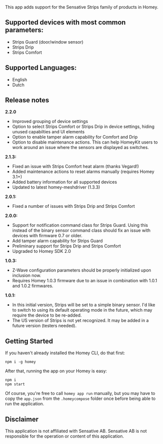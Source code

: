 This app adds support for the Sensative Strips family of products in Homey.

## Supported devices with most common parameters:
* Strips Guard (door/window sensor)
* Strips Drip
* Strips Comfort

## Supported Languages:
* English
* Dutch

Release notes
-------------
**2.2.0**
* Improved grouping of device settings
* Option to select Strips Comfort or Strips Drip in device settings, hiding unused capabilties and UI elements
* Option to enable tamper alarm capability for Comfort and Drip
* Option to disable maintenance actions.
  This can help HomeyKit users to work around an issue where the sensors are displayed as switches.

**2.1.3:**
* Fixed an issue with Strips Comfort heat alarm (thanks Vegard!)
* Added maintenance actions to reset alarms manually (requires Homey 3.1+)
* Added battery information for all supported devices
* Updated to latest homey-meshdriver (1.3.3)

**2.0.1:**
* Fixed a number of issues with Strips Drip and Strips Comfort

**2.0.0:**
* Support for notification command class for Strips Guard.
  Using this instead of the binary sensor command class should fix an issue with devices with firmware 0.7 or older.
* Add tamper alarm capability for Strips Guard
* Preliminary support for Strips Drip and Strips Comfort
* Upgraded to Homey SDK 2.0 
  
**1.0.3:**
* Z-Wave configuration parameters should be properly initialized upon inclusion now.
* Requires Homey 1.0.3 firmware due to an issue in combination with 1.0.1 and 1.0.2 firmwares.

**1.0.1:**
* In this initial version, Strips will be set to a simple binary sensor. I'd like to switch to using its default operating mode in the future, which may require the device to be re-added.
* The US version of Strips is not yet recognized. It may be added in a future version (testers needed).


Getting Started
---------------
If you haven't already installed the Homey CLI, do that first: 

    npm i -g homey
    
After that, running the app on your Homey is easy:

    npm i
    npm start

Of course, you're free to call `homey app run` manually, but you may have to copy the `app.json` from the `.homeycompose` folder once before being able to run the application.

Disclaimer
----------
This application is not affiliated with Sensative AB. Sensative AB is not responsible for the operation or content of this application.